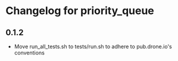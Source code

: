 # Changelog for priority_queue

## 0.1.2

- Move run_all_tests.sh to tests/run.sh to adhere to pub.drone.io's 
  conventions
